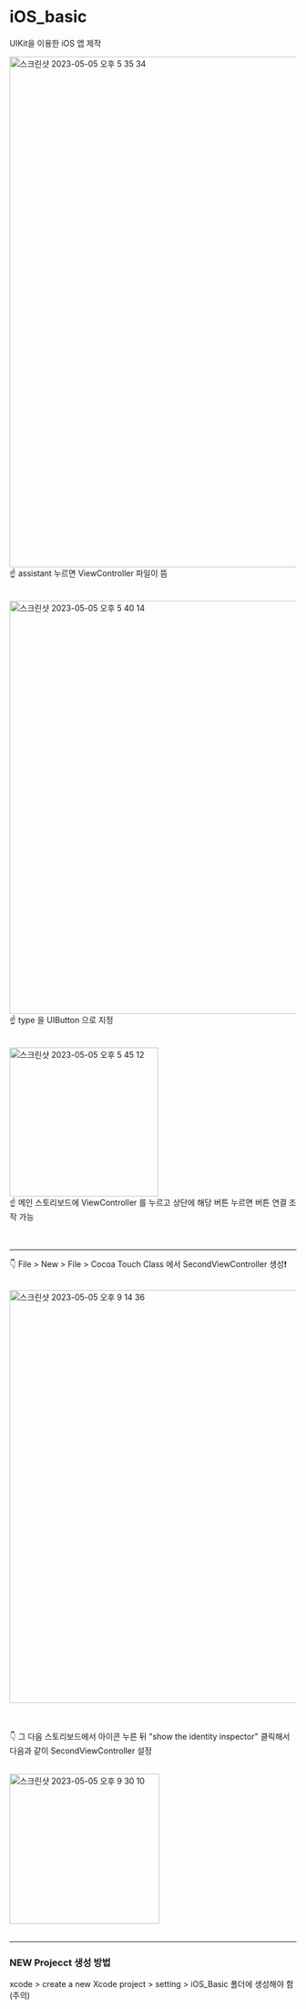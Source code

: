 # iOS_basic
UIKit을 이용한 iOS 앱 제작


<img width="895" alt="스크린샷 2023-05-05 오후 5 35 34" src="https://user-images.githubusercontent.com/91349474/236414876-3aff7f7f-6615-43c1-affe-f562eb8ae22d.png">

<br />
☝️ assistant 누르면 ViewController 파일이 뜸
<br />
<br />
<br />

<img width="724" alt="스크린샷 2023-05-05 오후 5 40 14" src="https://user-images.githubusercontent.com/91349474/236414917-6b1d8588-2ca8-4609-87e2-c733d5019aab.png">

<br />
☝️ type 을 UIButton 으로 지정
<br />
<br />
<br />


<img width="261" alt="스크린샷 2023-05-05 오후 5 45 12" src="https://user-images.githubusercontent.com/91349474/236414934-358fe748-d424-4c56-b7ac-2c973c7d658b.png">


<br />
☝️ 메인 스토리보드에 ViewController 를 누르고 상단에 해당 버튼 누르면 버튼 연결 조작 가능
<br />
<br />
<br />

---

👇 File > New > File > Cocoa Touch Class 에서 SecondViewController 생성❗️

<br />

<img width="724" alt="스크린샷 2023-05-05 오후 9 14 36" src="https://user-images.githubusercontent.com/91349474/236457708-d516e6e6-8fa8-413a-9e14-89cfa7cdafeb.png">

<br />
<br />
<br />

👇 그 다음 스토리보드에서 아이콘 누른 뒤 "show the identity inspector" 클릭해서 다음과 같이 SecondViewController 설정

<br />

<img width="263" alt="스크린샷 2023-05-05 오후 9 30 10" src="https://user-images.githubusercontent.com/91349474/236457928-72ed7447-86fa-4951-8395-a0e6df052ed7.png">

<br />
<br />

---
### NEW Projecct 생성 방법
xcode > create a new Xcode project > setting > iOS_Basic 폴더에 생성해야 함 (주의)


